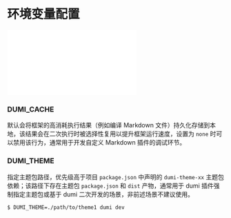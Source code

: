# 环境变量配置

<embed src="../.upstream/env-config.md"></embed>

### DUMI_CACHE

默认会将框架的高消耗执行结果（例如编译 Markdown 文件）持久化存储到本地，该结果会在二次执行时被选择性复用以提升框架运行速度，设置为 `none` 时可以禁用该行为，通常用于开发自定义 Markdown 插件的调试环节。

### DUMI_THEME

指定主题包路径，优先级高于项目 `package.json` 中声明的 `dumi-theme-xx` 主题包依赖；该路径下存在主题包 `package.json` 和 `dist` 产物，通常用于 dumi 插件强制指定主题包或基于 dumi 二次开发的场景，非前述场景不建议使用。

```bash
$ DUMI_THEME=./path/to/theme1 dumi dev
```
